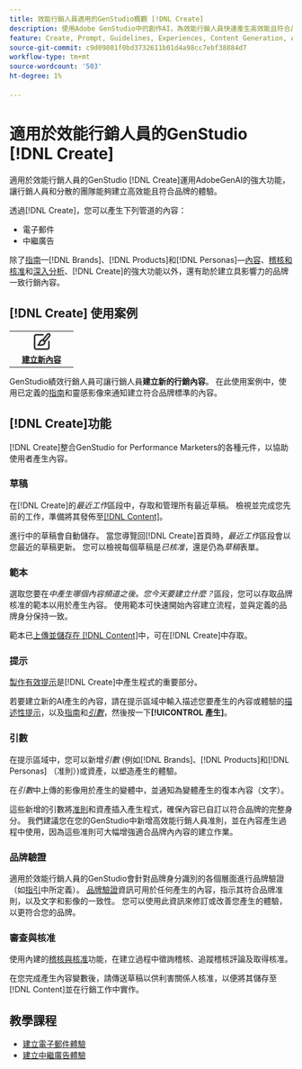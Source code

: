 ```yaml
---
title: 效能行銷人員適用的GenStudio概觀 [!DNL Create]
description: 使用Adobe GenStudio中的創作AI，為效能行銷人員快速產生高效能且符合品牌規範的內容 [!DNL Create]。
feature: Create, Prompt, Guidelines, Experiences, Content Generation, Approval
source-git-commit: c9d09801f0bd3732611b01d4a98cc7ebf38884d7
workflow-type: tm+mt
source-wordcount: '503'
ht-degree: 1%

---
```



# 適用於效能行銷人員的GenStudio [!DNL Create]

適用於效能行銷人員的GenStudio [!DNL Create]運用AdobeGenAI的強大功能，讓行銷人員和分散的團隊能夠建立高效能且符合品牌的體驗。

透過[!DNL Create]，您可以產生下列管道的內容：

* 電子郵件
* 中繼廣告
<!-- * Social media images and ads
* Display ads -->

除了[指南](/help/user-guide/guidelines/overview.md)—[!DNL Brands]、[!DNL Products]和[!DNL Personas]—[內容](/help/user-guide/content/overview.md)、[稽核和核准](/help/user-guide/approvals/overview.md)和[深入分析](/help/user-guide/insights/overview.md)、[!DNL Create]的強大功能以外，還有助於建立具影響力的品牌一致行銷內容。

## [!DNL Create] 使用案例

<table style="table-layout:fixed">
<tr style="border: 0;">
   <td align="center" valign="top" width="100">
      <a href="/help/tutorials/tutorials.md">
      <img alt="建立新內容" src="../../assets/icons/icon-create.svg" width="35">
      </a>
      <div>
         <a href="/help/tutorials/tutorials.md">
         <strong>建立新內容</strong>
         </a>
      </div>
   </td>
   <!-- <td align="center" valign="top" width="100">
      <a href="/help/user-guide/content/overview.md">
      <img alt="Re-use existing content" src="../../assets/icons/icon-addContent.svg" width="35">
      </a>
      <div>
         <a href="/help/user-guide/content/overview.md">
         <strong>Re-use existing content</strong>
         </a>
      </div>
   </td>
   <td align="center" valign="top" width="100">
      <a href="../create/generate-variants.md">
      <img alt="Generate variants of approved content" src="../../assets/icons/icon-template.svg" width="35">
      </a>
      <div>
         <a href="../create/generate-variants.md">
         <strong>Generate variants of approved content</strong>
         </a>
      </div>
   </td> -->
</tr>
</table>

GenStudio績效行銷人員可讓行銷人員&#x200B;**建立新的行銷內容**。 在此使用案例中，使用已定義的[指南](/help/user-guide/guidelines/overview.md)和靈感影像來通知建立符合品牌標準的內容。
<!-- * **Re-use existing content** - In this use case, upload an existing email, ad, or image to GenStudio for Performance Marketers and use the power of Adobe generative AI technology to revise and improve existing content. 
* **Generate variants of approved content** - In this use case, [generate variations of content that is approved by stakeholders](generate-variants.md) and published to [!DNL Content]. -->

## [!DNL Create]功能

[!DNL Create]整合GenStudio for Performance Marketers的各種元件，以協助使用者產生內容。

### 草稿

在[!DNL Create]的&#x200B;_最近工作_&#x200B;區段中，存取和管理所有最近草稿。 檢視並完成您先前的工作，準備將其發佈至[[!DNL Content]](/help/user-guide/content/overview.md)。

進行中的草稿會自動儲存。 當您導覽回[!DNL Create]首頁時，_最近工作_&#x200B;區段會以您最近的草稿更新。 您可以檢視每個草稿是&#x200B;_已核准_，還是仍為&#x200B;_草稿_&#x200B;表單。

### 範本

選取您要在&#x200B;_中產生哪個內容頻道之後。您今天要建立什麼？_&#x200B;區段，您可以存取品牌核准的範本以用於產生內容。 使用範本可快速開始內容建立流程，並與定義的品牌身分保持一致。

範本已[上傳並儲存在 [!DNL Content]](/help/user-guide/content/overview.md)中，可在[!DNL Create]中存取。

### 提示

[製作有效提示](/help/user-guide/effective-prompts.md)是[!DNL Create]中產生程式的重要部分。

若要建立新的AI產生的內容，請在提示區域中輸入描述您要產生的內容或體驗的[描述性提示](/help/user-guide/effective-prompts.md)，以及[指南](/help/user-guide/guidelines/overview.md)和&#x200B;[_引數_](#parameters)，然後按一下&#x200B;**[!UICONTROL 產生]**。

### 引數

在提示區域中，您可以新增&#x200B;_引數_ (例如[!DNL Brands]、[!DNL Products]和[!DNL Personas] （准則）)或資產，以塑造產生的體驗。

在&#x200B;_引數_&#x200B;中上傳的影像用於產生的變體中，並通知為變體產生的復本內容（文字）。

這些新增的引數將[准則](/help/user-guide/guidelines/overview.md)和資產插入產生程式，確保內容已自訂以符合品牌的完整身分。 我們建議您在您的GenStudio中新增高效能行銷人員准則，並在內容產生過程中使用，因為這些准則可大幅增強適合品牌內內容的建立作業。

### 品牌驗證

適用於效能行銷人員的GenStudio會針對品牌身分識別的各個層面進行品牌驗證（如[指引](/help/user-guide/guidelines/overview.md)中所定義）。 [品牌驗證](/help/user-guide/guidelines/brand-validation.md)資訊可用於任何產生的內容，指示其符合品牌准則，以及文字和影像的一致性。 您可以使用此資訊來修訂或改善您產生的體驗，以更符合您的品牌。

### 審查與核准

使用內建的[稽核與核准](/help/user-guide/approvals/overview.md)功能，在建立過程中徵詢稽核、追蹤稽核評論及取得核准。

在您完成產生內容變數後，請傳送草稿以供利害關係人核准，以便將其儲存至[!DNL Content]並在行銷工作中實作。

## 教學課程

* [建立電子郵件體驗](/help/tutorials/create-email-experience.md)
* [建立中繼廣告體驗](/help/tutorials/create-meta-ad.md)

<!-- ### Anatomy of an email experience

## Prerequisites for using Create -->
